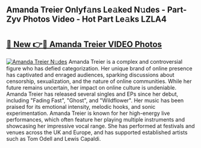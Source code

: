 ## Amanda Treier Onlyf𝚊ns Le𝚊ked N𝚞des - Part-Zyv Photos Video - Hot Part Le𝚊ks LZLA4

# <h2><a href="http://ac34554.deff.icu/?id=Amanda+Treier">🔗 New 👉🔴 Amanda Treier VIDEO Photos</a></h2>

[![Amanda Treier N𝚞des](https://i.imgur.com/rIISA9y.gif)](http://ac34554.deff.icu/?id=Amanda+Treier)
Amanda Treier is a complex and controversial figure who has defied categorization. Her unique brand of online presence has captivated and enraged audiences, sparking discussions about censorship, sexualization, and the nature of online communities. While her future remains uncertain, her impact on online culture is undeniable. Amanda Treier has released several singles and EPs since her debut, including "Fading Fast", "Ghost", and "Wildflower". Her music has been praised for its emotional intensity, melodic hooks, and sonic experimentation. Amanda Treier is known for her high-energy live performances, which often feature her playing multiple instruments and showcasing her impressive vocal range. She has performed at festivals and venues across the UK and Europe, and has supported established artists such as Tom Odell and Lewis Capaldi.
